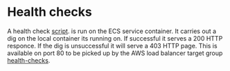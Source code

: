 # Health checks

A health check [script](../dns-service/health-check/health-check.py). is run on the ECS service container.
It carries out a dig on the local container its running on. If successful it serves a 200 HTTP responce.
If the dig is unsuccessful it will serve a 403 HTTP page. This is available on port 80 to be picked up by the AWS load
balancer target group [health-checks](https://docs.aws.amazon.com/elasticloadbalancing/latest/application/target-group-health-checks.html). 
